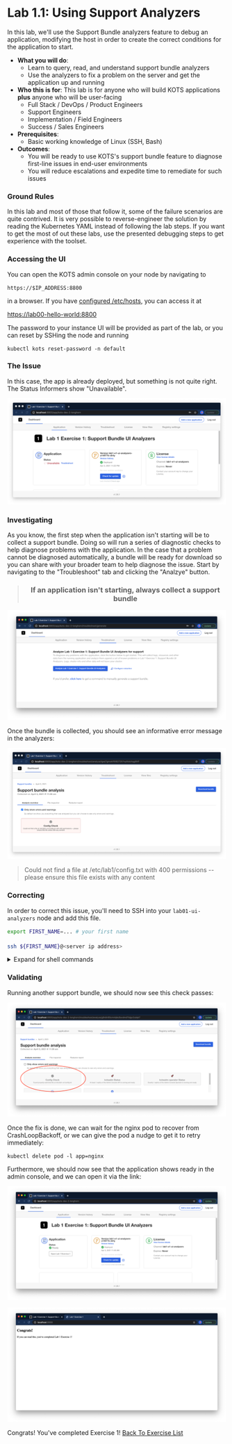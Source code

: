 Lab 1.1: Using Support Analyzers
=========================================

In this lab, we'll use the Support Bundle analyzers feature to debug an application, modifying the host in order to create the correct conditions for the application to start. 

* **What you will do**:
    * Learn to query, read, and understand support bundle analyzers
    * Use the analyzers to fix a problem on the server and get the application up and running
* **Who this is for**: This lab is for anyone who will build KOTS applications **plus** anyone who will be user-facing
    * Full Stack / DevOps / Product Engineers
    * Support Engineers
    * Implementation / Field Engineers
    * Success / Sales Engineers
* **Prerequisites**:
    * Basic working knowledge of Linux (SSH, Bash)
* **Outcomes**:
    * You will be ready to use KOTS's support bundle feature to diagnose first-line issues in end-user environments
    * You will reduce escalations and expedite time to remediate for such issues

### Ground Rules

In this lab and most of those that follow it, some of the failure scenarios are quite contrived.
It is very possible to reverse-engineer the solution by reading the Kubernetes YAML instead of following the lab steps.
If you want to get the most of out these labs, use the presented debugging steps to get experience with the toolset.

### Accessing the UI

You can open the KOTS admin console on your node by navigating to

```
https://$IP_ADDRESS:8800
```

in a browser. If you have [configured /etc/hosts](../../doc/01-architecture.md#terraform), you can access it at


[https://lab00-hello-world:8800](https://lab00-hello-world:8800)


The password to your instance UI will be provided as part of the lab, or you can reset by SSHing the node and running

```shell
kubectl kots reset-password -n default
```

### The Issue

In this case, the app is already deployed, but something is not quite right.
The Status Informers show "Unavailable".


![lab01-kots-ui-unavailable](img/lab1-kots-ui-unavailable.png)

### Investigating

As you know, the first step when the application isn't starting will be to collect a support bundle. Doing so will run a series of diagnostic checks to help diagnose problems with the application. In the case that a problem cannot be diagnosed automatically, a bundle will be ready for download so you can share with your broader team to help diagnose the issue. Start by navigating to the "Troubleshoot" tab and clicking the "Analzye" button.

<div align="center"><blockquote><h3>If an application isn't starting, always collect a support bundle</h3></blockquote></div>

![click-analzyer](img/click-analyze.png)


Once the bundle is collected, you should see an informative error message in the analyzers:

![failing-check](img/failing-check.png)


> Could not find a file at /etc/lab1/config.txt with 400 permissions -- please ensure this file exists with any content

### Correcting

In order to correct this issue, you'll need to SSH into your `lab01-ui-analyzers` node and add this file. 

```bash
export FIRST_NAME=... # your first name

ssh ${FIRST_NAME}@<server ip address>
```

<details>
  <summary>Expand for shell commands</summary>

```
sudo touch /etc/lab1/config.txt
sudo chmod 400 /etc/lab1/config.txt
```
</details>

### Validating

Running another support bundle, we should now see this check passes:


![check-passes](img/check-passes.png)

Once the fix is done, we can wait for the nginx pod to recover from CrashLoopBackoff, or we can give the pod a nudge to get it to retry immediately:

```text
kubectl delete pod -l app=nginx
```

Furthermore, we should now see that the application shows ready in the admin console, and we can open it via the link:

![app-ready](img/app-ready.png)

![congrats-page](img/congrats-page.png)

Congrats! You've completed Exercise 1! [Back To Exercise List](https://github.com/replicatedhq/kots-field-labs/tree/main/labs)
